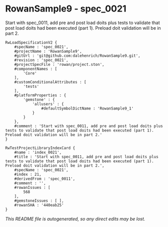 # RowanSample9 - spec_0021
Start with spec_0011, add pre and post load doits plus tests to validate that post load doits had been executed (part 1). Preload doit validation will be in part 2.
```
RwLoadSpecificationV2 {
	#specName : 'spec_0021',
	#projectName : 'RowanSample9',
	#gitUrl : 'git@github.com:dalehenrich/RowanSample9.git',
	#revision : 'spec_0021',
	#projectSpecFile : 'rowan/project.ston',
	#componentNames : [
		'Core'
	],
	#customConditionalAttributes : [
		'tests'
	],
	#platformProperties : {
		'gemstone' : {
			'allusers' : {
				#defaultSymbolDictName : 'RowanSample9_1'
			}
		}
	},
	#comment : 'Start with spec_0011, add pre and post load doits plus tests to validate that post load doits had been executed (part 1). Preload doit validation will be in part 2.'
}

RwTestProjectLibraryIndexCard {
	#name : 'index_0021',
	#title : 'Start with spec_0011, add pre and post load doits plus tests to validate that post load doits had been executed (part 1). Preload doit validation will be in part 2.',
	#specName : 'spec_0021',
	#index : 21,
	#derivedFrom : 'spec_0011',
	#comment : '',
	#rowanIssues : [
		568
	],
	#gemstoneIssues : [ ],
	#rowanSHA : '440eab25'
}
```

*This README file is autogenerated, so any direct edits may be lost.*

